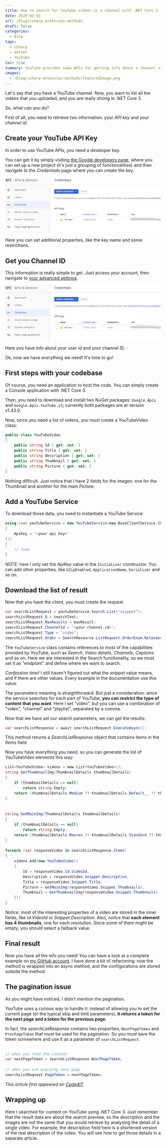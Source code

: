 ```yaml
---
title: How to search for YouTube videos in a channel with .NET Core 3
date: 2020-03-02
url: /blog/csharp-extension-methods
draft: false
categories:
  - Blog
tags:
  - CSharp
  - dotnet
  - YouTube
toc: true
summary: YouTube provides some APIs for getting info about a channel videos. But they also provide .NET libraries to achieve the same result with C#. Let's have a try!
images:
  - /blog/csharp-extension-methods/featuredImage.png
---
```


Let's say that you have a YouTube channel. Now, you want to list all the videos that you uploaded, and you are really strong in .NET Core 3.

So, what can you do?

First of all, you need to retrieve two information: your _API key_ and your _channel id_.

## Create your YouTube API Key

In order to use YouTube APIs, you need a developer key.

You can get it by simply visiting [the Google developers page](https://console.developers.google.com/getting-started "Google developer console page"), where you can set up a new project (it's just a grouping of functionalities) and then navigate to the _Credentials_ page where you can create the key.

![Credentials page for getting API keys](./Credential-page.png "How to get API keys")

Here you can set additional properties, like the key name and some restrictions.

## Get you Channel ID

This information is really simple to get. Just access your account, then navigate to [your advanced settings](https://www.youtube.com/account_advanced "YouTube advanced settings page").

![YouTube channel settings](./Credential-page.png "How to get YouTube channel ID")

Here you have info about your user id and your channel ID.

Ok, now we have everything we need! It's time to go!

## First steps with your codebase

Of course, you need an application to host the code. You can simply create a Console application with .NET Core 3.

Then, you need to download and install two NuGet packages: `Google.Apis` and `Google.Apis.YouTube.v3`; currently both packages are at version v1.43.0.

Now, since you need a list of videos, you must create a YouTubeVideo class:

```cs
public class YouTubeVideo
{
    public string Id { get; set; }
    public string Title { get; set; }
    public string Description { get; set; }
    public string Thumbnail { get; set; }
    public string Picture { get; set; }
}
```

Nothing difficult. Just notice that I have 2 fields for the images: one for the Thumbnail and another for the main Picture.

## Add a YouTube Service

To download those data, you need to instantiate a YouTube Service:

```cs
using (var youtubeService = new YouTubeService(new BaseClientService.Initializer()
{
    ApiKey = '<your api key>'
}))
{
    // todo
}
```

_NOTE_: here I only set the _ApiKey_ value in the `Initializer` constructor. You can add other properties, like `GZipEnabled`, `ApplicationName`, `Serializer` and so on.

## Download the list of result

Now that you have the client, you must create the request.

```cs
var searchListRequest = youtubeService.Search.List("snippet");
searchListRequest.Q = searchText;
searchListRequest.MaxResults = maxResult;
searchListRequest.ChannelId = '<your-channel-id>';
searchListRequest.Type = "video";
searchListRequest.Order = SearchResource.ListRequest.OrderEnum.Relevance;
```

The `YouTubeService` class contains references to most of the capabilities provided by YouTube, such as _Search_, _Video details_, _Channels_, _Captions_ and so on. Here we are interested in the Search functionality, so we must set it as "endpoint" and define where we want to search.

_Confession time!_ I still haven't figured out what the _snippet_ value means, and if there are other values. Every example in the documentation use this value.

The parameters meaning is straightforward. But just a consideration: since the service searches for each part of YouTube, **you can restrict the type of content that you want**. Here I set "video", but you can use a combination of "video", "channel" and "playlist", separated by a comma.

Now that we have set our search parameters, we can get the results:

```cs
var searchListResponse = await searchListRequest.ExecuteAsync();
```

This method returns a _SearchListResponse_ object that contains items in the _Items_ field.

Now you have everything you need, so you can generate the list of YouTubeVideo elements this way:

```cs
List<YouTubeVideo> videos = new List<YouTubeVideo>();
string GetThumbnailImg(ThumbnailDetails thumbnailDetails)
{
    if (thumbnailDetails == null)
        return string.Empty;
    return (thumbnailDetails.Medium ?? thumbnailDetails.Default__ ?? thumbnailDetails.High)?.Url;
}


string GetMainImg(ThumbnailDetails thumbnailDetails)
{
    if (thumbnailDetails == null)
        return string.Empty;
    return (thumbnailDetails.Maxres ?? thumbnailDetails.Standard ?? thumbnailDetails.High)?.Url;
}

foreach (var responseVideo in searchListResponse.Items)
{
    videos.Add(new YouTubeVideo()
    {
        Id = responseVideo.Id.VideoId,
        Description = responseVideo.Snippet.Description,
        Title = responseVideo.Snippet.Title,
        Picture = GetMainImg(responseVideo.Snippet.Thumbnails),
        Thumbnail = GetThumbnailImg(responseVideo.Snippet.Thumbnails)
    });
}
```

_Notice_: most of the interesting properties of a video are stored in the inner fields, like _Id.VideoId_ or _Snippet.Description_. Also, notice that **each element has 4 thumbnails**, one for each resolution. Since some of them might be empty, you should select a fallback value.

## Final result

Now you have all the info you need! You can have a look at a complete example on [my GitHub account](https://github.com/code4it-dev/youtube-search "GitHub repository for this article"). I have done a bit of refactoring: now the method is wrapped into an async method, and the configurations are stored outside the method.

## The pagination issue

As you might have noticed, I didn't mention the pagination.

YouTube uses a curious way to handle it: instead of allowing you to set the current page (or the typical skip and limit parameters), **it returns a token for the next page and a token for the previous page**.

In fact, the _searchListResponse_ contains two properties, `NextPageToken` and `PrevPageToken` that must be used for the pagination. So you must save the token somewhere and use it as a parameter of `searchListRequest`.

```cs

// when you read the content
var nextPageToken = searchListResponse.NextPageToken;

// when you are querying next page
searchListRequest.PageToken = nextPageToken;
```

_This article first appeared on [Code4IT](https://www.code4it.dev/)_

## Wrapping up

Here I searched for content on YouTube using .NET Core 3.
Just remember that the result data are about the search preview, so the description and the images are not the same that you would retrieve by analysing the detail of a single video. For example, the description field here is a shortened version of the real description of the video. You will see how to get those details in a separate article.
